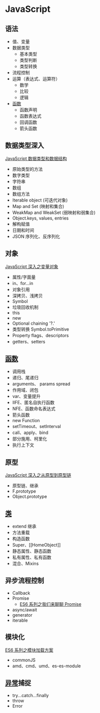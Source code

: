 # JavaScript

## 语法

- 值、变量
- 数据类型
  - 基本类型
  - 类型判断
  - 类型转换
- 流程控制
- 运算（表达式、运算符）
  - 数学
  - 比较
  - 逻辑
- [函数](https://developer.mozilla.org/zh-CN/docs/Web/JavaScript/Reference/Functions)
  - 函数声明
  - 函数表达式
  - 回调函数
  - 箭头函数

## 数据类型深入

[JavaScript 数据类型和数据结构](https://developer.mozilla.org/zh-CN/docs/Web/JavaScript/Data_structures)

- 原始类型的方法
- 数字类型
- 字符串
- 数组
- 数组方法
- Iterable object (可迭代对象)
- Map and Set (映射和集合)
- WeakMap and WeakSet (弱映射和弱集合)
- Object.keys, values, entries
- 解构赋值
- 日期和时间
- JSON 序列化、反序列化

## 对象

[JavaScript 深入之变量对象](https://github.com/mqyqingfeng/Blog/issues/5)

- 属性/字面量
- in、for...in
- 对象引用
- 深拷贝、浅拷贝
- Symbol
- 垃圾回收机制
- this
- new
- Optional chaining '?.'
- 类型转换 Symbol.toPrimitive
- Property flags、descriptors
- getters、setters

## [函数](https://developer.mozilla.org/zh-CN/docs/Web/JavaScript/Reference/Functions)

- 调用栈
- 递归、尾递归
- arguments、 params spread
- 作用域、闭包
- var、变量提升
- IIFE、匿名自执行函数
- NFE、函数命名表达式
- 箭头函数
- new Function
- setTimeout、setInterval
- call、apply、bind
- 部分施用、柯里化
- 执行上下文

## 原型

[JavaScript 深入之从原型到原型链](https://github.com/mqyqingfeng/Blog/issues/2)

- 原型链、继承
- F.prototype
- Object.prototype

## [类](https://developer.mozilla.org/zh-CN/docs/Web/JavaScript/Reference/Classes)

- extend 继承
- 方法重载
- 构造函数
- Super、[[HomeObject]]
- 静态属性、静态函数
- 私有属性、私有函数
- 混合、Mixins

## 异步流程控制

- Callback
- Promise
  - [ES6 系列之我们来聊聊 Promise](https://github.com/mqyqingfeng/Blog/issues/98)
- async/await
- generator
- iterable

## 模块化

[ES6 系列之模块加载方案](https://github.com/mqyqingfeng/Blog/issues/108)

- commonJS
- amd、cmd、umd、es-es-module

## [异常](https://developer.mozilla.org/zh-CN/docs/Web/JavaScript/Reference/Statements/try...catch?file=try...catch)捕捉

- try...catch...finally
- throw
- Error
